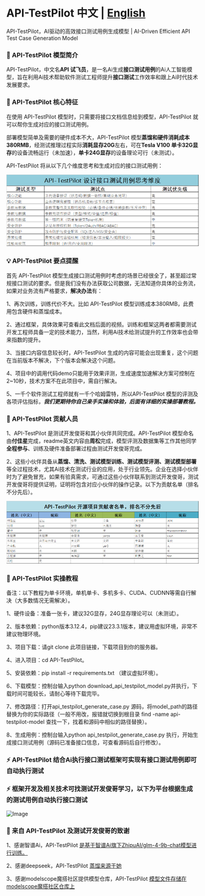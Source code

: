 # API-TestPilot 中文 | [English](https://github.com/walker0012025/API-TestPilot/blob/main/EN-README.md)
API-TestPilot，AI驱动的高效接口测试用例生成模型 | AI-Driven Efficient API Test Case Generation Model

### 🌟 API-TestPilot 模型简介

API-TestPilot，中文名**API 试飞员**，是一名Ai生成**接口测试用例**的Ai人工智能模型，旨在利用Ai技术帮助软件测试工程师提升**接口测试**工作效率和跟上Ai时代技术发展要求。

### 🚀 API-TestPilot 核心特征

在使用 API-TestPilot 模型时，只需要将接口文档信息给到模型，API-TestPilot 就可以帮你生成对应的接口测试用例。

部署模型简单及需要的硬件成本不大，API-TestPilot 模型**蒸馏和硬件消耗成本380RMB**，经测试推理过程实际**消耗显存20G**左右，可在**Tesla V100 单卡32G显存**的设备流畅运行（未加速），**单卡24G显存**的设备理论可行（未测试）。

API-TestPilot  将从以下几个维度思考和生成对应的接口测试用例：

![Image](https://github.com/walker0012025/API-TestPilot/blob/main/data/20250404111524_01.png)

### 💡 API-TestPilot 要点提醒

首先 API-TestPilot 模型生成接口测试用例时考虑的场景已经很全了，甚至超过常规接口测试的要求。但是我们没有办法获取公司数据，无法知道你具体的业务流，如果对业务流有严格要求，**解决办法**有：

1、再次训练，训练代价不大。比如 API-TestPilot 模型训练成本380RMB，此费用包含硬件和蒸馏成本。

2、通过框架，具体效果可查看此文档后面的视频。训练和框架这两者都需要测试开发工程师具备一定的技术能力，当然，利用Ai技术给测试提升的工作效率也会带来指数的提升。

3、当接口内容信息较长时，API-TestPilot 生成的内容可能会出现重复，这个问题在当前版本不解决，下个版本会解决这个问题。

4、项目中的调用代码demo只能用于效果评测，生成速度加速解决方案可控制在2~10秒，技术方案不在此项目中，需自行解决。

5、一千个软件测试工程师就有一千个哈姆雷特，所以API-TestPilot 模型的评测及各项评估指标，**_我们更期待你自己亲手实操和体验，后面有详细的实操部署教程。_**

### 👥 API-TestPilot 贡献人员

1、API-TestPilot 是测试开发俊哥和其小伙伴共同完成。API-TestPilot 模型命名由**付佳星**完成，readme英文内容由**周松**完成，模型评测及数据集等工作其他同学**全程参与**、训练及硬件准备部署过程由测试开发俊哥完成。

2、这些小伙伴具备从**蒸馏、清洗、测试模型训练、测试模型评测、测试模型部署**等全过程技术，尤其Ai技术在测试行业的应用，处于行业领先。企业在选择小伙伴时为了避免冒充，如果有验真需求，可通过这些小伙伴联系到测试开发俊哥，测试开发俊哥将提供证明，证明将包含对应小伙伴的操作记录。以下为贡献名单（排名不分先后）。

![Image](https://github.com/walker0012025/API-TestPilot/blob/main/data/20250404122210.png)

### 📌 API-TestPilot 实操教程

备注：以下教程为单卡环境，单机单卡、多机多卡、CUDA、CUDNN等需自行解决（大多数情况无需解决）。

1、硬件设备：准备一张卡，建议32G显存，24G显存理论可以（未测试）。

2、版本依赖：python版本3.12.4，pip建议23.3.1版本，建议用虚拟环境，非常不建议物理环境。

3、项目下载：请git clone 此项目链接，下载项目到你的服务器。

4、进入项目：cd API-TestPilot。

5、安装依赖：pip install -r requirements.txt （建议虚拟环境）。

6、下载模型：控制台输入python download_api_testpilot_model.py并执行，下载时间可能较长，请耐心等待下载完毕。

7、修改路径：打开api_testpilot_generate_case.py 源码，将model_path的路径替换为你的实际路径（一般不用改，报错就切换到根目录 find -name api-testpilot-model 查找一下，找着和源码中相似的路径替换）。

8、生成用例：控制台输入python api_testpilot_generate_case.py 执行，开始生成接口测试用例（源码已准备接口信息，可查看源码后自行修改）。

### ⚡ API-TestPilot 结合Ai执行接口测试框架可实现有接口测试用例即可自动执行测试
### ⚡ 框架开发及相关技术可找测试开发俊哥学习，以下为平台根据生成的测试用例自动执行接口测试

![Image](https://github.com/walker0012025/API-TestPilot/blob/main/data/1743762862000.gif)

### 🙏 来自 API-TestPilot 及测试开发俊哥的致谢 

1、感谢智谱Ai，API-TestPilot   [是基于智谱Ai旗下ZhipuAI/glm-4-9b-chat模型进行训练。](https://github.com/THUDM/GLM-4)

2、感谢deepseek，API-TestPilot [蒸馏来源于她](https://github.com/deepseek-ai/DeepSeek-R1)

3、感谢modelscope魔搭社区提供模型仓库，API-TestPilot [模型文件存储在modelscope魔搭社区仓库上](https://github.com/modelscope)

